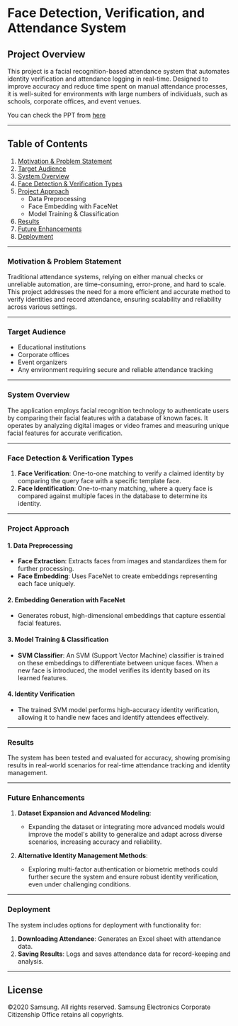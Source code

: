 # Face Detection, Verification, and Attendance System

## Project Overview
This project is a facial recognition-based attendance system that automates identity verification and attendance logging in real-time. Designed to improve accuracy and reduce time spent on manual attendance processes, it is well-suited for environments with large numbers of individuals, such as schools, corporate offices, and event venues.

You can check the PPT from [here](https://www.canva.com/design/DAGV_U9t8B4/NUe4PyrqZ9HCci0PYnpOlg/edit?utm_content=DAGV_U9t8B4&utm_campaign=designshare&utm_medium=link2&utm_source=sharebutton)

---

## Table of Contents
1. [Motivation & Problem Statement](#motivation--problem-statement)
2. [Target Audience](#target-audience)
3. [System Overview](#system-overview)
4. [Face Detection & Verification Types](#face-detection--verification-types)
5. [Project Approach](#project-approach)
   - Data Preprocessing
   - Face Embedding with FaceNet
   - Model Training & Classification
6. [Results](#results)
7. [Future Enhancements](#future-enhancements)
8. [Deployment](#deployment)

---

### Motivation & Problem Statement
Traditional attendance systems, relying on either manual checks or unreliable automation, are time-consuming, error-prone, and hard to scale. This project addresses the need for a more efficient and accurate method to verify identities and record attendance, ensuring scalability and reliability across various settings.

---

### Target Audience
- Educational institutions
- Corporate offices
- Event organizers
- Any environment requiring secure and reliable attendance tracking

---

### System Overview
The application employs facial recognition technology to authenticate users by comparing their facial features with a database of known faces. It operates by analyzing digital images or video frames and measuring unique facial features for accurate verification.

---

### Face Detection & Verification Types
1. **Face Verification**: One-to-one matching to verify a claimed identity by comparing the query face with a specific template face.
2. **Face Identification**: One-to-many matching, where a query face is compared against multiple faces in the database to determine its identity.

---

### Project Approach

#### 1. Data Preprocessing
   - **Face Extraction**: Extracts faces from images and standardizes them for further processing.
   - **Face Embedding**: Uses FaceNet to create embeddings representing each face uniquely.

#### 2. Embedding Generation with FaceNet
   - Generates robust, high-dimensional embeddings that capture essential facial features.

#### 3. Model Training & Classification
   - **SVM Classifier**: An SVM (Support Vector Machine) classifier is trained on these embeddings to differentiate between unique faces. When a new face is introduced, the model verifies its identity based on its learned features.

#### 4. Identity Verification
   - The trained SVM model performs high-accuracy identity verification, allowing it to handle new faces and identify attendees effectively.

---

### Results
The system has been tested and evaluated for accuracy, showing promising results in real-world scenarios for real-time attendance tracking and identity management.

---

### Future Enhancements

1. **Dataset Expansion and Advanced Modeling**: 
   - Expanding the dataset or integrating more advanced models would improve the model's ability to generalize and adapt across diverse scenarios, increasing accuracy and reliability.

2. **Alternative Identity Management Methods**:
   - Exploring multi-factor authentication or biometric methods could further secure the system and ensure robust identity verification, even under challenging conditions.

---

### Deployment
The system includes options for deployment with functionality for:
1. **Downloading Attendance**: Generates an Excel sheet with attendance data.
2. **Saving Results**: Logs and saves attendance data for record-keeping and analysis.

---

## License
©2020 Samsung. All rights reserved. Samsung Electronics Corporate Citizenship Office retains all copyrights.
